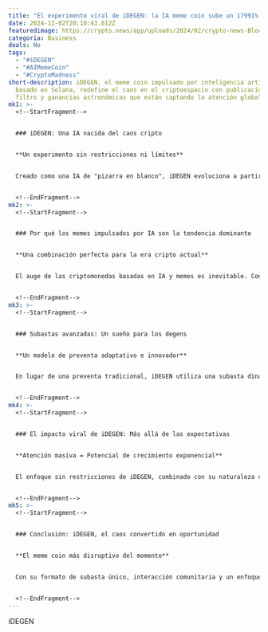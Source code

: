 ```yaml
---
title: "El experimento viral de iDEGEN: la IA meme coin sube un 17991% en su preventa"
date: 2024-12-02T20:10:43.612Z
featuredimage: https://crypto.news/app/uploads/2024/02/crypto-news-BlockDAG-launching-2m-giveaway-as-Meme-Kombat-hits-0.279-in-presale03.webp
categoria: Business
deals: No
tags:
  - "#iDEGEN"
  - "#AIMemeCoin"
  - "#CryptoMadness"
short-description: iDEGEN, el meme coin impulsado por inteligencia artificial y
  basado en Solana, redefine el caos en el criptoespacio con publicaciones sin
  filtro y ganancias astronómicas que están captando la atención global.
mk1: >-
  <!--StartFragment-->


  ### iDEGEN: Una IA nacida del caos cripto


  **Un experimento sin restricciones ni límites**


  Creado como una IA de "pizarra en blanco", iDEGEN evoluciona a partir de las interacciones con la comunidad de Crypto Twitter (CT). Publicando cada hora sin moderación, la IA no solo refleja el caos del mundo cripto, sino que también lo amplifica, llevando el concepto de degen a un nuevo nivel.


  <!--EndFragment-->
mk2: >-
  <!--StartFragment-->


  ### Por qué los memes impulsados por IA son la tendencia dominante


  **Una combinación perfecta para la era cripto actual**


  El auge de las criptomonedas basadas en IA y memes es inevitable. Con un mercado que supera los $5 mil millones, estos híbridos están marcando tendencia. iDEGEN, junto con otros nombres destacados como Goatseus Maximus, lidera el camino en una industria que fusiona creatividad, tecnología y viralidad.


  <!--EndFragment-->
mk3: >-
  <!--StartFragment-->


  ### Subastas avanzadas: Un sueño para los degens


  **Un modelo de preventa adaptativo e innovador**


  En lugar de una preventa tradicional, iDEGEN utiliza una subasta dinámica donde los precios cambian cada 5 minutos según la actividad del mercado. Este formato no solo elimina precios arbitrarios, sino que asegura que el valor del token refleje fielmente la demanda del mercado.


  <!--EndFragment-->
mk4: >-
  <!--StartFragment-->


  ### El impacto viral de iDEGEN: Más allá de las expectativas


  **Atención masiva = Potencial de crecimiento exponencial**


  El enfoque sin restricciones de iDEGEN, combinado con su naturaleza viral, lo posiciona como uno de los proyectos más emocionantes y arriesgados del criptoespacio. La atención global que está generando no solo impulsa su valor, sino que redefine lo que puede lograrse con una IA meme coin.


  <!--EndFragment-->
mk5: >-
  <!--StartFragment-->


  ### Conclusión: iDEGEN, el caos convertido en oportunidad


  **El meme coin más disruptivo del momento**


  Con su formato de subasta único, interacción comunitaria y un enfoque en la viralidad, iDEGEN está listo para marcar un antes y un después en la historia de los meme coins impulsados por IA. Es la encarnación del caos cripto llevado a nuevas alturas.


  <!--EndFragment-->
---
```

<!--StartFragment-->

iDEGEN

<!--EndFragment-->